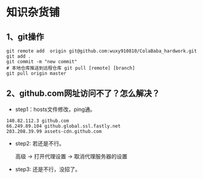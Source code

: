 # 知识杂货铺

## 1、git操作
``` shell
git remote add  origin git@github.com:wuxy910810/ColaBaba_hardwork.git
git add .
git commit -m "new commit"
# 本地仓库推送到远程仓库 git pull [remote] [branch]
git pull origin master
```

## 2、github.com网址访问不了？怎么解决？

- step1：hosts文件修改，ping通。
``` shell
140.82.112.3 github.com
66.249.89.104 github.global.ssl.fastly.net
203.208.39.99 assets-cdn.github.com 
```

- step2: 若还是不行。

  高级 -> 打开代理设置 -> 取消代理服务器的设置

- step3: 还是不行，没招了。